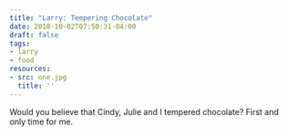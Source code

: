 ```yaml
---
title: "Larry: Tempering Chocolate"
date: 2018-10-02T07:50:31-04:00
draft: false
tags:
- larry
- food
resources:
- src: one.jpg
  title: ''
---
```



Would you believe that Cindy, Julie and I tempered chocolate? First and only time for me.
